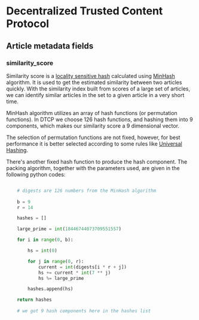 # Decentralized Trusted Content Protocol

## Article metadata fields

### similarity_score

Similarity score is a [locality sensitive hash](https://en.wikipedia.org/wiki/Locality-sensitive_hashing)
calculated using [MinHash](https://en.wikipedia.org/wiki/MinHash) algorithm.
It is used to get the estimated similarity between two articles quickly.
With the similarity index built from scores of a large set of articles,
we can identify similar articles in the set to a given article in a very short time.

MinHash algorithm utilizes an array of hash functions (or permutation functions).
In DTCP we choose 126 hash functions, and hashing them into 9 components,
which makes our similarity score a 9 dimensional vector.

The selection of permutation functions are not fixed, however,
for best performance it is better selected according to some rules like [Universal Hashing](http://en.wikipedia.org/wiki/Universal_hashing).

There's another fixed hash function to produce the hash component.
The packing algorithm, together with the parameters used, are given in the following python codes:

```python

    # digests are 126 numbers from the MinHash algorithm
    
    b = 9
    r = 14

    hashes = []

    large_prime = int(18446744073709551557)

    for i in range(0, b):

        hs = int(0)

        for j in range(0, r):
            current = int(digests[i * r + j])
            hs += current * int(7 ** j)
            hs %= large_prime

        hashes.append(hs)

    return hashes
    
    # we got 9 hash components here in the hashes list

```

